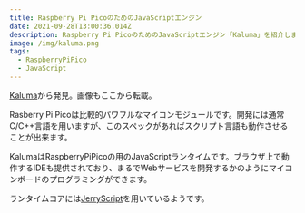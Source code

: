 ```yaml
---
title: Raspberry Pi PicoのためのJavaScriptエンジン
date: 2021-09-28T13:00:36.014Z
description: Raspberry Pi PicoのためのJavaScriptエンジン「Kaluma」を紹介します。
image: /img/kaluma.png
tags:
  - RaspberryPiPico
  - JavaScript
---
```

[Kaluma](https://kaluma.io/)から発見。画像もここから転載。

Rasberry Pi Picoは比較的パワフルなマイコンモジュールです。開発には通常C/C++言語を用いますが、このスペックがあればスクリプト言語も動作させることが出来ます。

KalumaはRaspberryPiPicoの用のJavaScriptランタイムです。ブラウザ上で動作するIDEも提供されており、まるでWebサービスを開発するかのようにマイコンボードのプログラミングができます。

ランタイムコアには[JerryScript](http://jerryscript.net/)を用いているようです。
